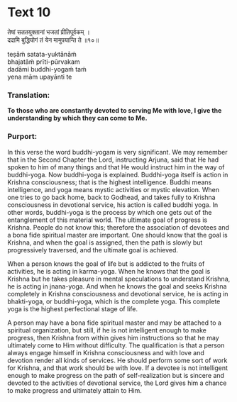 # Text 10

तेषां सततयुक्तानां भजतां प्रीतिपूर्वकम् ।  
ददामि बुद्धियोगं तं येन मामुपयान्ति ते ॥१०॥

teṣāḿ satata-yuktānāḿ  
bhajatāḿ prīti-pūrvakam  
dadāmi buddhi-yogaḿ taḿ  
yena mām upayānti te



### Translation:

**To those who are constantly devoted to serving Me with love, I give the understanding by which they can come to Me.**

### Purport:

In this verse the word buddhi-yogam is very significant. We may remember that in the Second Chapter the Lord, instructing Arjuna, said that He had spoken to him of many things and that He would instruct him in the way of buddhi-yoga. Now buddhi-yoga is explained. Buddhi-yoga itself is action in Krishna consciousness; that is the highest intelligence. Buddhi means intelligence, and yoga means mystic activities or mystic elevation. When one tries to go back home, back to Godhead, and takes fully to Krishna consciousness in devotional service, his action is called buddhi yoga. In other words, buddhi-yoga is the process by which one gets out of the entanglement of this material world. The ultimate goal of progress is Krishna. People do not know this; therefore the association of devotees and a bona fide spiritual master are important. One should know that the goal is Krishna, and when the goal is assigned, then the path is slowly but progressively traversed, and the ultimate goal is achieved.

When a person knows the goal of life but is addicted to the fruits of activities, he is acting in karma-yoga. When he knows that the goal is Krishna but he takes pleasure in mental speculations to understand Krishna, he is acting in jnana-yoga. And when he knows the goal and seeks Krishna completely in Krishna consciousness and devotional service, he is acting in bhakti-yoga, or buddhi-yoga, which is the complete yoga. This complete yoga is the highest perfectional stage of life.

A person may have a bona fide spiritual master and may be attached to a spiritual organization, but still, if he is not intelligent enough to make progress, then Krishna from within gives him instructions so that he may ultimately come to Him without difficulty. The qualification is that a person always engage himself in Krishna consciousness and with love and devotion render all kinds of services. He should perform some sort of work for Krishna, and that work should be with love. If a devotee is not intelligent enough to make progress on the path of self-realization but is sincere and devoted to the activities of devotional service, the Lord gives him a chance to make progress and ultimately attain to Him.
